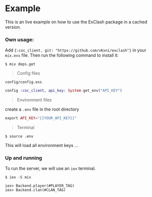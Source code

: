 # Example
This is an live example on how to use the ExClash package in a cached version.

### Own usage: 
Add `{:coc_client, git: "https://github.com/vKxni/exclash"}` 
in your `mix.exs` file. Then run the following command to install it:

```
$ mix deps.get
```

> Config files

 `config/config.exs`
```elixir
config :coc_client, api_key: System.get_env("API_KEY")
```

> Environment files

create a `.env` file in the root directory
```elixir
export API_KEY="{{YOUR_API_KEY}}"
```

> Terminal
```
$ source .env
```
This will load all environment keys ...

### Up and running
To run the server, we will use an `iex` terminal.
```
$ iex -S mix

iex> Backend.player(#PLAYER_TAG)
iex> Backend.clan(#CLAN_TAG)
```

